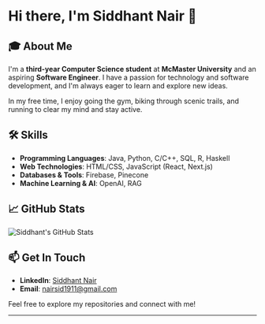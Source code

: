 # Hi there, I'm Siddhant Nair 👋

## 🎓 About Me

I'm a **third-year Computer Science student** at **McMaster University** and an aspiring **Software Engineer**. I have a passion for technology and software development, and I'm always eager to learn and explore new ideas.

In my free time, I enjoy going the gym, biking through scenic trails, and running to clear my mind and stay active.

## 🛠️ Skills

- **Programming Languages**: Java, Python, C/C++, SQL, R, Haskell
- **Web Technologies**: HTML/CSS, JavaScript (React, Next.js)
- **Databases & Tools**: Firebase, Pinecone
- **Machine Learning & AI**: OpenAI, RAG

## 📈 GitHub Stats

![Siddhant's GitHub Stats](https://github-readme-stats.vercel.app/api?username=therealsid19&show_icons=true&hide_title=true&count_private=true&hide=prs&theme=dark)

## 📫 Get In Touch

- **LinkedIn**: [Siddhant Nair](https://www.linkedin.com/in/siddhant-nair-61186b282/)
- **Email**: [nairsid1911@gmail.com](mailto:nairsid1911@gmail.com)

Feel free to explore my repositories and connect with me!

---

